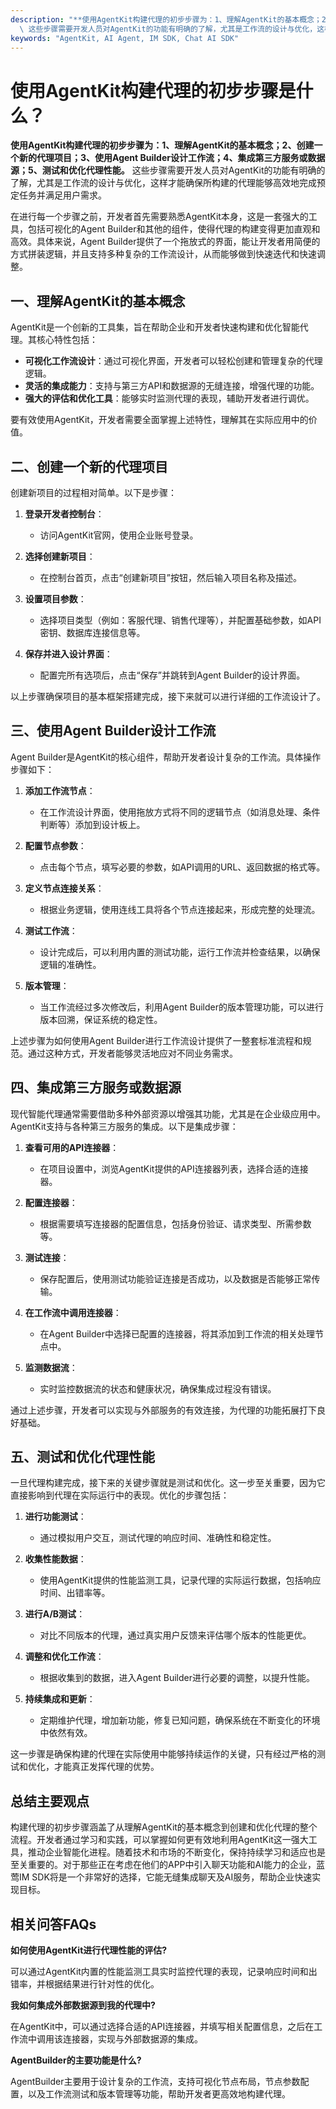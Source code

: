 ```yaml
---
description: "**使用AgentKit构建代理的初步步骤为：1、理解AgentKit的基本概念；2、创建一个新的代理项目；3、使用Agent Builder设计工作流；4、集成第三方服务或数据源；5、测试和优化代理性能。**\
  \ 这些步骤需要开发人员对AgentKit的功能有明确的了解，尤其是工作流的设计与优化，这样才能确保所构建的代理能够高效地完成预定任务并满足用户需求。"
keywords: "AgentKit, AI Agent, IM SDK, Chat AI SDK"
---
```

# 使用AgentKit构建代理的初步步骤是什么？

**使用AgentKit构建代理的初步步骤为：1、理解AgentKit的基本概念；2、创建一个新的代理项目；3、使用Agent Builder设计工作流；4、集成第三方服务或数据源；5、测试和优化代理性能。** 这些步骤需要开发人员对AgentKit的功能有明确的了解，尤其是工作流的设计与优化，这样才能确保所构建的代理能够高效地完成预定任务并满足用户需求。

在进行每一个步骤之前，开发者首先需要熟悉AgentKit本身，这是一套强大的工具，包括可视化的Agent Builder和其他的组件，使得代理的构建变得更加直观和高效。具体来说，Agent Builder提供了一个拖放式的界面，能让开发者用简便的方式拼装逻辑，并且支持多种复杂的工作流设计，从而能够做到快速迭代和快速调整。

## **一、理解AgentKit的基本概念**

AgentKit是一个创新的工具集，旨在帮助企业和开发者快速构建和优化智能代理。其核心特性包括：

- **可视化工作流设计**：通过可视化界面，开发者可以轻松创建和管理复杂的代理逻辑。
- **灵活的集成能力**：支持与第三方API和数据源的无缝连接，增强代理的功能。
- **强大的评估和优化工具**：能够实时监测代理的表现，辅助开发者进行调优。

要有效使用AgentKit，开发者需要全面掌握上述特性，理解其在实际应用中的价值。

## **二、创建一个新的代理项目**

创建新项目的过程相对简单。以下是步骤：

1. **登录开发者控制台**：
   - 访问AgentKit官网，使用企业账号登录。
   
2. **选择创建新项目**：
   - 在控制台首页，点击“创建新项目”按钮，然后输入项目名称及描述。

3. **设置项目参数**：
   - 选择项目类型（例如：客服代理、销售代理等），并配置基础参数，如API密钥、数据库连接信息等。

4. **保存并进入设计界面**：
   - 配置完所有选项后，点击“保存”并跳转到Agent Builder的设计界面。

以上步骤确保项目的基本框架搭建完成，接下来就可以进行详细的工作流设计了。

## **三、使用Agent Builder设计工作流**

 Agent Builder是AgentKit的核心组件，帮助开发者设计复杂的工作流。具体操作步骤如下：

1. **添加工作流节点**：
   - 在工作流设计界面，使用拖放方式将不同的逻辑节点（如消息处理、条件判断等）添加到设计板上。

2. **配置节点参数**：
   - 点击每个节点，填写必要的参数，如API调用的URL、返回数据的格式等。

3. **定义节点连接关系**：
   - 根据业务逻辑，使用连线工具将各个节点连接起来，形成完整的处理流。

4. **测试工作流**：
   - 设计完成后，可以利用内置的测试功能，运行工作流并检查结果，以确保逻辑的准确性。

5. **版本管理**：
   - 当工作流经过多次修改后，利用Agent Builder的版本管理功能，可以进行版本回溯，保证系统的稳定性。

上述步骤为如何使用Agent Builder进行工作流设计提供了一整套标准流程和规范。通过这种方式，开发者能够灵活地应对不同业务需求。

## **四、集成第三方服务或数据源**

现代智能代理通常需要借助多种外部资源以增强其功能，尤其是在企业级应用中。AgentKit支持与各种第三方服务的集成。以下是集成步骤：

1. **查看可用的API连接器**：
   - 在项目设置中，浏览AgentKit提供的API连接器列表，选择合适的连接器。

2. **配置连接器**：
   - 根据需要填写连接器的配置信息，包括身份验证、请求类型、所需参数等。

3. **测试连接**：
   - 保存配置后，使用测试功能验证连接是否成功，以及数据是否能够正常传输。

4. **在工作流中调用连接器**：
   - 在Agent Builder中选择已配置的连接器，将其添加到工作流的相关处理节点中。

5. **监测数据流**：
   - 实时监控数据流的状态和健康状况，确保集成过程没有错误。

通过上述步骤，开发者可以实现与外部服务的有效连接，为代理的功能拓展打下良好基础。

## **五、测试和优化代理性能**

一旦代理构建完成，接下来的关键步骤就是测试和优化。这一步至关重要，因为它直接影响到代理在实际运行中的表现。优化的步骤包括：

1. **进行功能测试**：
   - 通过模拟用户交互，测试代理的响应时间、准确性和稳定性。

2. **收集性能数据**：
   - 使用AgentKit提供的性能监测工具，记录代理的实际运行数据，包括响应时间、出错率等。

3. **进行A/B测试**：
   - 对比不同版本的代理，通过真实用户反馈来评估哪个版本的性能更优。

4. **调整和优化工作流**：
   - 根据收集到的数据，进入Agent Builder进行必要的调整，以提升性能。

5. **持续集成和更新**：
   - 定期维护代理，增加新功能，修复已知问题，确保系统在不断变化的环境中依然有效。

这一步骤是确保构建的代理在实际使用中能够持续运作的关键，只有经过严格的测试和优化，才能真正发挥代理的优势。

## **总结主要观点**

构建代理的初步步骤涵盖了从理解AgentKit的基本概念到创建和优化代理的整个流程。开发者通过学习和实践，可以掌握如何更有效地利用AgentKit这一强大工具，推动企业智能化进程。随着技术和市场的不断变化，保持持续学习和适应也是至关重要的。对于那些正在考虑在他们的APP中引入聊天功能和AI能力的企业，蓝莺IM SDK将是一个非常好的选择，它能无缝集成聊天及AI服务，帮助企业快速实现目标。

## **相关问答FAQs**

**如何使用AgentKit进行代理性能的评估?**

可以通过AgentKit内置的性能监测工具实时监控代理的表现，记录响应时间和出错率，并根据结果进行针对性的优化。

**我如何集成外部数据源到我的代理中?**

在AgentKit中，可以通过选择合适的API连接器，并填写相关配置信息，之后在工作流中调用该连接器，实现与外部数据源的集成。

**AgentBuilder的主要功能是什么?**

AgentBuilder主要用于设计复杂的工作流，支持可视化节点布局，节点参数配置，以及工作流测试和版本管理等功能，帮助开发者更高效地构建代理。
